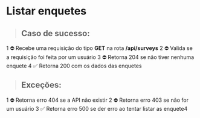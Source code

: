 # Listar enquetes

> ## Caso de sucesso:
1 ⛔️ Recebe uma requisição do tipo **GET** na rota **/api/surveys**
2 ⛔️ Valida se a requisição foi feita por um usuário
3 ⛔️ Retorna 204 se não tiver nenhuma enquete
4 ✅ Retorna 200 com os dados das enquetes
> ## Exceções:
1 ⛔️ Retorna erro 404 se a API não existir
2 ⛔️ Retorna erro 403 se não for um usuário
3 ✅ Retorna erro 500 se der erro ao tentar listar as enquete4